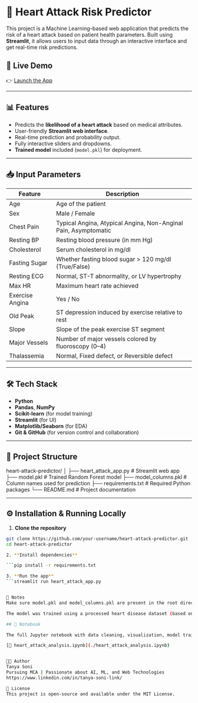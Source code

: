 # 💓 Heart Attack Risk Predictor

This project is a Machine Learning–based web application that predicts the risk of a heart attack based on patient health parameters. Built using **Streamlit**, it allows users to input data through an interactive interface and get real-time risk predictions.

## 🚀 Live Demo

👉 [Launch the App](https://heart-attack-predictor-2nxkdzvgkct9xr4j2gthcg.streamlit.app/)  


---

## 📊 Features

- Predicts the **likelihood of a heart attack** based on medical attributes.
- User-friendly **Streamlit web interface**.
- Real-time prediction and probability output.
- Fully interactive sliders and dropdowns.
- **Trained model** included (`model.pkl`) for deployment.

---

## 📥 Input Parameters

| Feature        | Description                                                                 |
|----------------|-----------------------------------------------------------------------------|
| Age            | Age of the patient                                                         |
| Sex            | Male / Female                                                              |
| Chest Pain     | Typical Angina, Atypical Angina, Non-Anginal Pain, Asymptomatic             |
| Resting BP     | Resting blood pressure (in mm Hg)                                          |
| Cholesterol    | Serum cholesterol in mg/dl                                                 |
| Fasting Sugar  | Whether fasting blood sugar > 120 mg/dl (True/False)                       |
| Resting ECG    | Normal, ST-T abnormality, or LV hypertrophy                                |
| Max HR         | Maximum heart rate achieved                                                |
| Exercise Angina| Yes / No                                                                   |
| Old Peak       | ST depression induced by exercise relative to rest                         |
| Slope          | Slope of the peak exercise ST segment                                      |
| Major Vessels  | Number of major vessels colored by fluoroscopy (0–4)                       |
| Thalassemia    | Normal, Fixed defect, or Reversible defect                                 |

---

## 🛠️ Tech Stack

- **Python**
- **Pandas**, **NumPy**
- **Scikit-learn** (for model training)
- **Streamlit** (for UI)
- **Matplotlib/Seaborn** (for EDA)
- **Git & GitHub** (for version control and collaboration)

---

## 📁 Project Structure

heart-attack-predictor/
│
├── heart_attack_app.py # Streamlit web app
├── model.pkl # Trained Random Forest model
├── model_columns.pkl # Column names used for prediction
├── requirements.txt # Required Python packages
└── README.md # Project documentation


---

## ⚙️ Installation & Running Locally

1. **Clone the repository**

```bash 
git clone https://github.com/your-username/heart-attack-predictor.git
cd heart-attack-predictor

2. **Install dependencies**

```pip install -r requirements.txt

3. **Run the app**
```streamlit run heart_attack_app.py


📌 Notes
Make sure model.pkl and model_columns.pkl are present in the root directory.

The model was trained using a processed heart disease dataset (based on UCI repository).

## 📓 Notebook

The full Jupyter notebook with data cleaning, visualization, model training, and evaluation is available here:

[📘 heart_attack_analysis.ipynb](./heart_attack_analysis.ipynb)


🧑‍💻 Author
Tanya Soni
Pursuing MCA | Passionate about AI, ML, and Web Technologies
https://www.linkedin.com/in/tanya-soni-link/

📜 License
This project is open-source and available under the MIT License.
